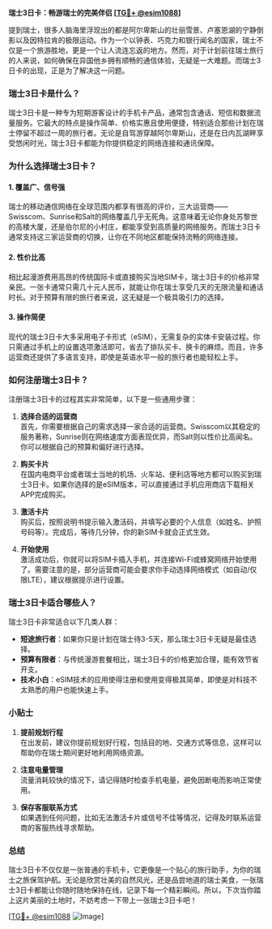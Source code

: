 **瑞士3日卡：畅游瑞士的完美伴侣 [[TG💪+ @esim1088](https://t.me/s/esim1088)]**

提到瑞士，很多人脑海里浮现出的都是阿尔卑斯山的壮丽雪景、卢塞恩湖的宁静倒影以及因特拉肯的极限运动。作为一个以钟表、巧克力和银行闻名的国家，瑞士不仅是一个旅游胜地，更是一个让人流连忘返的地方。然而，对于计划前往瑞士旅行的人来说，如何确保在异国他乡拥有顺畅的通信体验，无疑是一大难题。而瑞士3日卡的出现，正是为了解决这一问题。

### 瑞士3日卡是什么？

瑞士3日卡是一种专为短期游客设计的手机卡产品，通常包含通话、短信和数据流量服务。它最大的特点是操作简单、价格实惠且使用便捷，特别适合那些计划在瑞士停留不超过一周的旅行者。无论是自驾游穿越阿尔卑斯山，还是在日内瓦湖畔享受悠闲时光，瑞士3日卡都能为你提供稳定的网络连接和通讯保障。

### 为什么选择瑞士3日卡？

#### 1. **覆盖广、信号强**
瑞士的移动通信网络在全球范围内都享有很高的评价，三大运营商——Swisscom、Sunrise和Salt的网络覆盖几乎无死角。这意味着无论你身处苏黎世的高楼大厦，还是伯尔尼的小村庄，都能享受到高质量的网络服务。而瑞士3日卡通常支持这三家运营商的切换，让你在不同地区都能保持流畅的网络连接。

#### 2. **性价比高**
相比起漫游费用高昂的传统国际卡或直接购买当地SIM卡，瑞士3日卡的价格非常亲民。一张卡通常只需几十元人民币，就能让你在瑞士享受几天的无限流量和通话时长。对于预算有限的旅行者来说，这无疑是一个极具吸引力的选择。

#### 3. **操作简便**
现代的瑞士3日卡大多采用电子卡形式（eSIM），无需复杂的实体卡安装过程。你只需通过手机上的设置选项激活即可，省去了排队买卡、换卡的麻烦。而且，许多运营商还提供了多语言支持，即使是英语水平一般的旅行者也能轻松上手。

### 如何注册瑞士3日卡？

注册瑞士3日卡的过程其实非常简单，以下是一些通用步骤：

1. **选择合适的运营商**  
   首先，你需要根据自己的需求选择一家合适的运营商。Swisscom以其稳定的服务著称，Sunrise则在网络速度方面表现优异，而Salt则以性价比高闻名。你可以根据自己的预算和偏好进行选择。

2. **购买卡片**  
   在国内电商平台或者瑞士当地的机场、火车站、便利店等地方都可以购买到瑞士3日卡。如果你选择的是eSIM版本，可以直接通过手机应用商店下载相关APP完成购买。

3. **激活卡片**  
   购买后，按照说明书提示输入激活码，并填写必要的个人信息（如姓名、护照号码等）。完成后，等待几分钟，你的新SIM卡就会正式生效。

4. **开始使用**  
   激活成功后，你就可以将SIM卡插入手机，并连接Wi-Fi或蜂窝网络开始使用了。需要注意的是，部分运营商可能会要求你手动选择网络模式（如自动/仅限LTE），建议根据提示进行设置。

### 瑞士3日卡适合哪些人？

瑞士3日卡非常适合以下几类人群：

- **短途旅行者**：如果你只是计划在瑞士待3-5天，那么瑞士3日卡无疑是最佳选择。
- **预算有限者**：与传统漫游套餐相比，瑞士3日卡的价格更加合理，能有效节省开支。
- **技术小白**：eSIM技术的应用使得注册和使用变得极其简单，即使是对科技不太熟悉的用户也能快速上手。

### 小贴士

1. **提前规划行程**  
   在出发前，建议你提前规划好行程，包括目的地、交通方式等信息，这样可以帮助你在瑞士期间更好地利用网络资源。

2. **注意电量管理**  
   流量消耗较快的情况下，请记得随时检查手机电量，避免因断电而影响正常使用。

3. **保存客服联系方式**  
   如果遇到任何问题，比如无法激活卡片或信号不佳等情况，记得及时联系运营商的客服热线寻求帮助。

### 总结

瑞士3日卡不仅仅是一张普通的手机卡，它更像是一个贴心的旅行助手，为你的瑞士之旅保驾护航。无论是欣赏壮美的自然风光，还是品尝地道的瑞士美食，一张瑞士3日卡都能让你随时随地保持在线，记录下每一个精彩瞬间。所以，下次当你踏上这片美丽的土地时，不妨考虑一下带上一张瑞士3日卡吧！

[[TG💪+ @esim1088](https://t.me/s/esim1088) ![Image](https://i.postimg.cc/4NQfJmqS/Snipaste-2025-05-13-00-14-12.png)]
